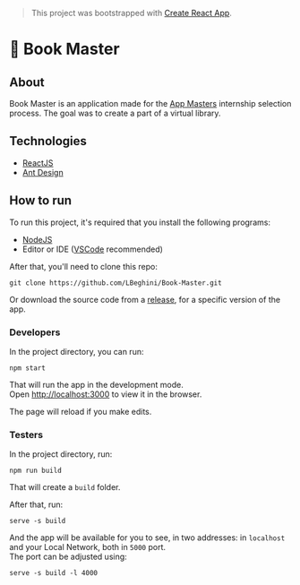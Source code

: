>This project was bootstrapped with [Create React App](https://github.com/facebook/create-react-app).

# :book: Book Master
## About

Book Master is an application made for the [App Masters](https://appmasters.io/pt/) internship selection process. The goal was to create a part of a virtual library.

## Technologies

- [ReactJS](https://reactjs.org)
- [Ant Design](https://ant.design)

## How to run

To run this project, it's required that you install the following programs:
- [NodeJS](https://nodejs.org/en/)
- Editor or IDE ([VSCode](https://code.visualstudio.com) recommended)

After that, you'll need to clone this repo:
```
git clone https://github.com/LBeghini/Book-Master.git
```

Or download the source code from a [release](https://github.com/LBeghini/Book-Master/releases), for a specific version of the app.

### Developers

In the project directory, you can run:
```
npm start
```

That will run the app in the development mode.  
Open [http://localhost:3000](http://localhost:3000) to view it in the browser.

The page will reload if you make edits.  

### Testers

In the project directory, run:
```
npm run build
```
That will create a `build` folder.
  
After that, run:
```
serve -s build
```
And the app will be available for you to see, in two addresses: in `localhost` and your Local Network, both in `5000` port.  
The port can be adjusted using:  
```
serve -s build -l 4000
```
